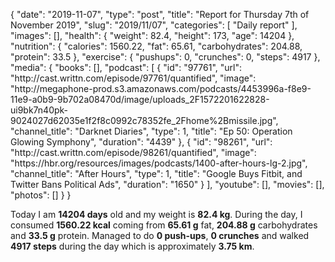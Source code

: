 {
    "date": "2019-11-07",
    "type": "post",
    "title": "Report for Thursday 7th of November 2019",
    "slug": "2019\/11\/07",
    "categories": [
        "Daily report"
    ],
    "images": [],
    "health": {
        "weight": 82.4,
        "height": 173,
        "age": 14204
    },
    "nutrition": {
        "calories": 1560.22,
        "fat": 65.61,
        "carbohydrates": 204.88,
        "protein": 33.5
    },
    "exercise": {
        "pushups": 0,
        "crunches": 0,
        "steps": 4917
    },
    "media": {
        "books": [],
        "podcast": [
            {
                "id": "97761",
                "url": "http:\/\/cast.writtn.com\/episode\/97761\/quantified",
                "image": "http:\/\/megaphone-prod.s3.amazonaws.com\/podcasts\/4453996a-f8e9-11e9-a0b9-9b702a08470d\/image\/uploads_2F1572201622828-ui9bk7n40pk-9024027d62035e1f2f8c0992c78352fe_2Fhome%2Bmissile.jpg",
                "channel_title": "Darknet Diaries",
                "type": 1,
                "title": "Ep 50: Operation Glowing Symphony",
                "duration": "4439"
            },
            {
                "id": "98261",
                "url": "http:\/\/cast.writtn.com\/episode\/98261\/quantified",
                "image": "https:\/\/hbr.org\/resources\/images\/podcasts\/1400-after-hours-lg-2.jpg",
                "channel_title": "After Hours",
                "type": 1,
                "title": "Google Buys Fitbit, and Twitter Bans Political Ads",
                "duration": "1650"
            }
        ],
        "youtube": [],
        "movies": [],
        "photos": []
    }
}

Today I am <strong>14204 days</strong> old and my weight is <strong>82.4 kg</strong>. During the day, I consumed <strong>1560.22 kcal</strong> coming from <strong>65.61 g</strong> fat, <strong>204.88 g</strong> carbohydrates and <strong>33.5 g</strong> protein. Managed to do <strong>0 push-ups</strong>, <strong>0 crunches</strong> and walked <strong>4917 steps</strong> during the day which is approximately <strong>3.75 km</strong>.